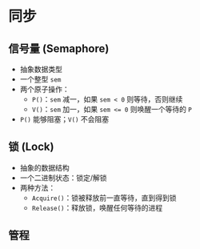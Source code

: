 # 同步

## 信号量 (Semaphore)

- 抽象数据类型
- 一个整型 `sem`
- 两个原子操作：
  - `P()`：`sem` 减一，如果 `sem < 0` 则等待，否则继续
  - `V()`：`sem` 加一，如果 `sem <= 0` 则唤醒一个等待的 `P`
- `P()` 能够阻塞；`V()` 不会阻塞

## 锁 (Lock)

- 抽象的数据结构
- 一个二进制状态：锁定/解锁
- 两种方法：
  - `Acquire()`：锁被释放前一直等待，直到得到锁
  - `Release()`：释放锁，唤醒任何等待的进程

## 管程

